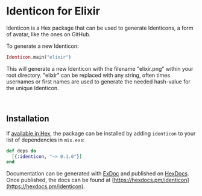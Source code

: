 # Identicon for Elixir

Identicon is a Hex package that can be used to generate Identicons, a form of avatar, like the ones on GitHub.

To generate a new Identicon:
```elixir
Identicon.main("elixir")
```
This will generate a new Identicon with the filename "elixir.png" within your root directory. "elixir" can be replaced with any string, often times usernames or first names are used to generate the needed hash-value for the unique Identicon.

&nbsp;

## Installation

If [available in Hex](https://hex.pm/docs/publish), the package can be installed
by adding `identicon` to your list of dependencies in `mix.exs`:

```elixir
def deps do
  [{:identicon, "~> 0.1.0"}]
end
```

Documentation can be generated with [ExDoc](https://github.com/elixir-lang/ex_doc)
and published on [HexDocs](https://hexdocs.pm). Once published, the docs can
be found at [https://hexdocs.pm/identicon](https://hexdocs.pm/identicon).
